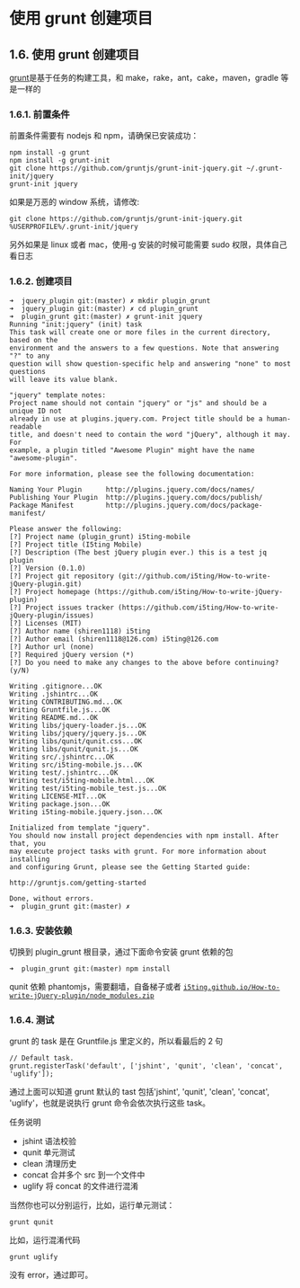 # 使用 grunt 创建项目

## 1.6\. 使用 grunt 创建项目

[grunt](http://gruntjs.com/getting-started)是基于任务的构建工具，和 make，rake，ant，cake，maven，gradle 等是一样的

### 1.6.1\. 前置条件

前置条件需要有 nodejs 和 npm，请确保已安装成功：

```
npm install -g grunt
npm install -g grunt-init
git clone https://github.com/gruntjs/grunt-init-jquery.git ~/.grunt-init/jquery 
grunt-init jquery 
```

如果是万恶的 window 系统，请修改:

```
git clone https://github.com/gruntjs/grunt-init-jquery.git %USERPROFILE%/.grunt-init/jquery 
```

另外如果是 linux 或者 mac，使用-g 安装的时候可能需要 sudo 权限，具体自己看日志

### 1.6.2\. 创建项目

```
➜  jquery_plugin git:(master) ✗ mkdir plugin_grunt     
➜  jquery_plugin git:(master) ✗ cd plugin_grunt 
➜  plugin_grunt git:(master) ✗ grunt-init jquery
Running "init:jquery" (init) task
This task will create one or more files in the current directory, based on the
environment and the answers to a few questions. Note that answering "?" to any
question will show question-specific help and answering "none" to most questions
will leave its value blank.

"jquery" template notes:
Project name should not contain "jquery" or "js" and should be a unique ID not
already in use at plugins.jquery.com. Project title should be a human-readable
title, and doesn't need to contain the word "jQuery", although it may. For
example, a plugin titled "Awesome Plugin" might have the name "awesome-plugin".

For more information, please see the following documentation:

Naming Your Plugin      http://plugins.jquery.com/docs/names/
Publishing Your Plugin  http://plugins.jquery.com/docs/publish/
Package Manifest        http://plugins.jquery.com/docs/package-manifest/

Please answer the following:
[?] Project name (plugin_grunt) i5ting-mobile
[?] Project title (I5ting Mobile) 
[?] Description (The best jQuery plugin ever.) this is a test jq plugin
[?] Version (0.1.0) 
[?] Project git repository (git://github.com/i5ting/How-to-write-jQuery-plugin.git) 
[?] Project homepage (https://github.com/i5ting/How-to-write-jQuery-plugin) 
[?] Project issues tracker (https://github.com/i5ting/How-to-write-jQuery-plugin/issues) 
[?] Licenses (MIT) 
[?] Author name (shiren1118) i5ting
[?] Author email (shiren1118@126.com) i5ting@126.com
[?] Author url (none) 
[?] Required jQuery version (*) 
[?] Do you need to make any changes to the above before continuing? (y/N) 

Writing .gitignore...OK
Writing .jshintrc...OK
Writing CONTRIBUTING.md...OK
Writing Gruntfile.js...OK
Writing README.md...OK
Writing libs/jquery-loader.js...OK
Writing libs/jquery/jquery.js...OK
Writing libs/qunit/qunit.css...OK
Writing libs/qunit/qunit.js...OK
Writing src/.jshintrc...OK
Writing src/i5ting-mobile.js...OK
Writing test/.jshintrc...OK
Writing test/i5ting-mobile.html...OK
Writing test/i5ting-mobile_test.js...OK
Writing LICENSE-MIT...OK
Writing package.json...OK
Writing i5ting-mobile.jquery.json...OK

Initialized from template "jquery".
You should now install project dependencies with npm install. After that, you
may execute project tasks with grunt. For more information about installing
and configuring Grunt, please see the Getting Started guide:

http://gruntjs.com/getting-started

Done, without errors.
➜  plugin_grunt git:(master) ✗ 
```

### 1.6.3\. 安装依赖

切换到 plugin_grunt 根目录，通过下面命令安装 grunt 依赖的包

```
➜  plugin_grunt git:(master) npm install 
```

qunit 依赖 phantomjs，需要翻墙，自备梯子或者 [`i5ting.github.io/How-to-write-jQuery-plugin/node_modules.zip`](http://i5ting.github.io/How-to-write-jQuery-plugin/node_modules.zip)

### 1.6.4\. 测试

grunt 的 task 是在 Gruntfile.js 里定义的，所以看最后的 2 句

```
// Default task.
grunt.registerTask('default', ['jshint', 'qunit', 'clean', 'concat', 'uglify']); 
```

通过上面可以知道 grunt 默认的 tast 包括'jshint', 'qunit', 'clean', 'concat', 'uglify'，也就是说执行 grunt 命令会依次执行这些 task。

任务说明

*   jshint 语法校验
*   qunit 单元测试
*   clean 清理历史
*   concat 合并多个 src 到一个文件中
*   uglify 将 concat 的文件进行混淆

当然你也可以分别运行，比如，运行单元测试：

```
grunt qunit 
```

比如，运行混淆代码

```
grunt uglify 
```

没有 error，通过即可。